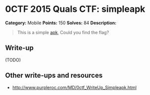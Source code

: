 # 0CTF 2015 Quals CTF: simpleapk

**Category:** Mobile
**Points:** 150
**Solves:** 84
**Description:** 

> This is a simple [apk](simple.apk), Could you find the flag?

## Write-up

(TODO)

## Other write-ups and resources

* <http://www.purpleroc.com/MD/0ctf_WriteUp_Simpleapk.html>
